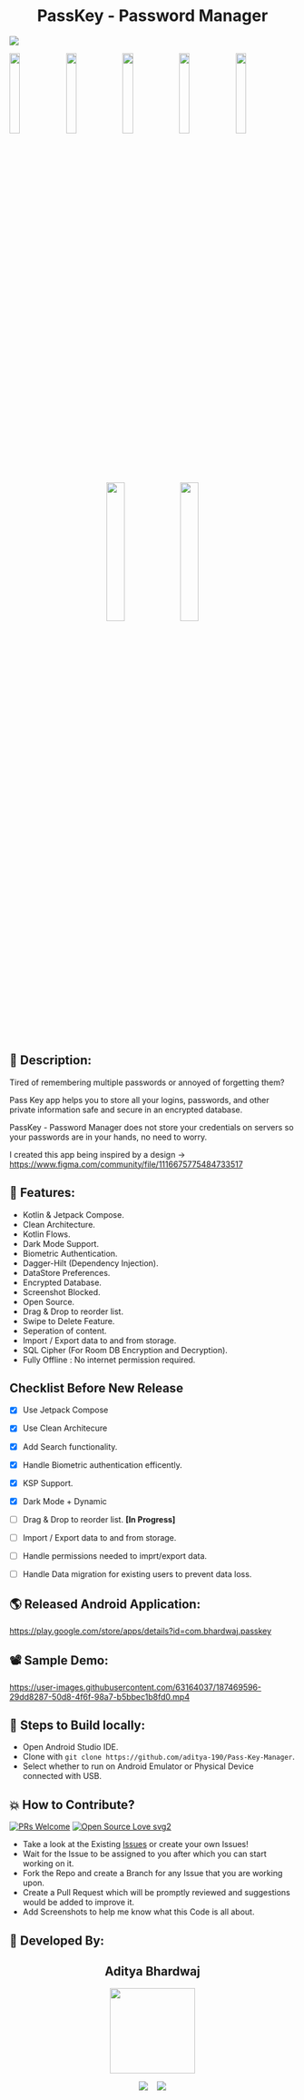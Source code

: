 <h1 align="center">PassKey - Password Manager</h1>

<p><img src="https://user-images.githubusercontent.com/63164037/187455306-6f717189-daf8-4906-a038-6907bd6b53fb.png"/></p>

<p float="left">
  <img src="https://user-images.githubusercontent.com/63164037/187455514-9a27baad-cff3-4983-b335-e9ec3870c0b6.png" width="19%"/>
  <img src="https://user-images.githubusercontent.com/63164037/187455529-6e092a62-f17a-4134-91fe-31680b196110.png" width="19%"/>
  <img src="https://user-images.githubusercontent.com/63164037/187455544-df969b5a-222e-450d-8513-adf82afa6eae.png" width="19%"/>
  <img src="https://user-images.githubusercontent.com/63164037/187455575-8db975c4-6e6a-4f6e-9569-1bb8dda77a19.png" width="19%"/>
  <img src="https://user-images.githubusercontent.com/63164037/187455589-8174b818-a6ef-4881-bd91-84b5b4e3017c.png" width="19%"/>
</p>

<p align="center">
  <img src="https://user-images.githubusercontent.com/63164037/187455605-b4c64912-f026-4598-aae2-8b829ce6f915.png" width="25%"/>
  <img src="https://user-images.githubusercontent.com/63164037/187455627-aa90e9c3-7317-4427-9ba8-f211568bd2e6.png" width="25%"/>
</p>


## 📜 Description:

Tired of remembering multiple passwords or annoyed of forgetting them?

Pass Key app helps you to store all your logins, passwords, and other private information safe and secure in an encrypted database.

PassKey - Password Manager does not store your credentials on servers so your passwords are in your hands, no need to worry.

I created this app being inspired by a design -> https://www.figma.com/community/file/1116675775484733517

## 🤩 Features:

- Kotlin & Jetpack Compose.
- Clean Architecture.
- Kotlin Flows.
- Dark Mode Support.
- Biometric Authentication.
- Dagger-Hilt (Dependency Injection).
- DataStore Preferences.
- Encrypted Database.
- Screenshot Blocked.
- Open Source.
- Drag & Drop to reorder list.
- Swipe to Delete Feature.
- Seperation of content.
- Import / Export data to and from storage.
- SQL Cipher (For Room DB Encryption and Decryption).
- Fully Offline : No internet permission required.

## Checklist Before New Release

- [x] Use Jetpack Compose
- [x] Use Clean Architecure
- [x] Add Search functionality.
- [x] Handle Biometric authentication efficently.
- [x] KSP Support.
- [x] Dark Mode + Dynamic
- [ ] Drag & Drop to reorder list. **[In Progress]**
- [ ] Import / Export data to and from storage.
- [ ] Handle permissions needed to imprt/export data.
- [ ] Handle Data migration for existing users to prevent data loss.


## 🌎 Released Android Application:
https://play.google.com/store/apps/details?id=com.bhardwaj.passkey

## 📽 Sample Demo:
https://user-images.githubusercontent.com/63164037/187469596-29dd8287-50d8-4f6f-98a7-b5bbec1b8fd0.mp4

## 🧪 Steps to Build locally:
- Open Android Studio IDE.
- Clone with `git clone https://github.com/aditya-190/Pass-Key-Manager`.
- Select whether to run on Android Emulator or Physical Device connected with USB.

## 💥 How to Contribute?

[![PRs Welcome](https://img.shields.io/badge/PRs-welcome-brightgreen.svg?style=flat-square)](http://makeapullrequest.com)
[![Open Source Love svg2](https://badges.frapsoft.com/os/v2/open-source.svg?v=103)](https://github.com/ellerbrock/open-source-badges/) 

- Take a look at the Existing [Issues](https://github.com/aditya-190/Pass-Key-Manager/issues) or create your own Issues!
- Wait for the Issue to be assigned to you after which you can start working on it.
- Fork the Repo and create a Branch for any Issue that you are working upon.
- Create a Pull Request which will be promptly reviewed and suggestions would be added to improve it.
- Add Screenshots to help me know what this Code is all about.

## 👦 Developed By:
<h2 align="center">Aditya Bhardwaj</h2>
<p align="center">
  <a href="https://github.com/aditya-190"><img src="https://avatars.githubusercontent.com/u/63164037?v=4" width=150px height=150px /></a> 
    
<p align="center">
  <a target="_blank"href="https://www.linkedin.com/in/adi-bhardwaj/"><img src="https://img.shields.io/badge/linkedin-%230077B5.svg?&style=for-the-badge&logo=linkedin&logoColor=white" /></a>&nbsp;&nbsp;&nbsp;
  <a href="mailto:aadi.bbhardwaj@gmail.com?subject=Hello%20Aditya,%20From%20Github"><img src="https://img.shields.io/badge/gmail-%23D14836.svg?&style=for-the-badge&logo=gmail&logoColor=white" /></a>
